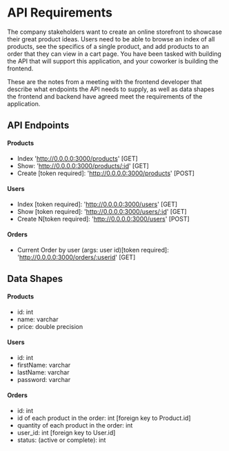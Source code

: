 # API Requirements
The company stakeholders want to create an online storefront to showcase their great product ideas. Users need to be able to browse an index of all products, see the specifics of a single product, and add products to an order that they can view in a cart page. You have been tasked with building the API that will support this application, and your coworker is building the frontend.

These are the notes from a meeting with the frontend developer that describe what endpoints the API needs to supply, as well as data shapes the frontend and backend have agreed meet the requirements of the application. 

## API Endpoints
#### Products
- Index 'http://0.0.0.0:3000/products' [GET]
- Show: 'http://0.0.0.0:3000/products/:id' [GET] 
- Create [token required]: 'http://0.0.0.0:3000/products' [POST] 
<!-- - [OPTIONAL] Top 5 most popular products  -->
<!-- - [OPTIONAL] Products by category (args: product category) -->

#### Users
- Index [token required]: 'http://0.0.0.0:3000/users' [GET] 
- Show [token required]: 'http://0.0.0.0:3000/users/:id' [GET] 
- Create N[token required]: 'http://0.0.0.0:3000/users' [POST] 

#### Orders
- Current Order by user (args: user id)[token required]: 'http://0.0.0.0:3000/orders/:userid' [GET]
<!-- - [OPTIONAL] Completed Orders by user (args: user id)[token required] -->

## Data Shapes
#### Products
- id: int
- name: varchar
- price: double precision
<!-- - [OPTIONAL] category -->

#### Users
- id: int
- firstName: varchar
- lastName: varchar
- password: varchar

#### Orders
- id: int
- id of each product in the order: int [foreign key to Product.id]
- quantity of each product in the order: int
- user_id: int [foreign key to User.id]
- status: (active or complete): int